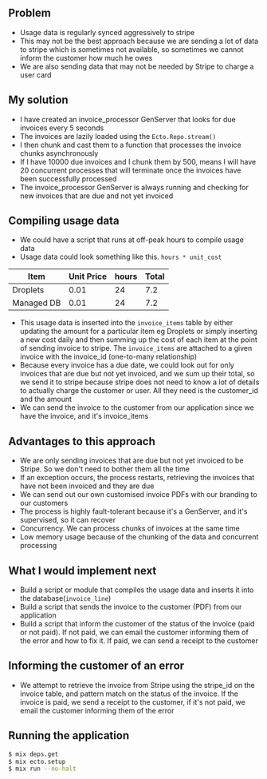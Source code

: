 ## Problem

- Usage data is regularly synced aggressively to stripe
- This may not be the best approach because we are sending a lot of data to stripe which is sometimes not available, so
  sometimes we
  cannot inform the customer how much he owes
- We are also sending data that may not be needed by Stripe to charge a user card

## My solution

- I have created an invoice_processor GenServer that looks for due invoices every 5 seconds
- The invoices are lazily loaded using the `Ecto.Repo.stream()`
- I then chunk and cast them to a function that processes the invoice chunks asynchronously
- If I have 10000 due invoices and I chunk them by 500, means I will have 20 concurrent processes that will terminate
  once the invoices have been successfully processed
- The invoice_processor GenServer is always running and checking for new invoices that are due and not yet invoiced

## Compiling usage data

- We could have a script that runs at off-peak hours to compile usage data
- Usage data could look something like this. `hours * unit_cost`

| Item       | Unit Price | hours | Total |
| ---------- | ---------- | ----- | ----- |
| Droplets   | 0.01       | 24    | 7.2   |
| Managed DB | 0.01       | 24    | 7.2   |

- This usage data is inserted into the `invoice_items` table by either updating the amount for a particular item eg
  Droplets or
  simply inserting a new cost daily and then summing up the cost of each item at the point of sending invoice to stripe.
  The `invoice_items` are attached to a given invoice with the invoice_id (one-to-many relationship)
- Because every invoice has a due date, we could look out for only invoices that are due but not yet invoiced, and we
  sum up their total, so we send it to stripe because stripe does not need to know a lot of details to actually charge
  the customer or user. All they need is the customer_id and the amount
- We can send the invoice to the customer from our application since we have the invoice, and it's invoice_items

## Advantages to this approach

- We are only sending invoices that are due but not yet invoiced to be Stripe. So we don't need to bother them all the
  time
- If an exception occurs, the process restarts, retrieving the invoices that have not been invoiced and they are due
- We can send out our own customised invoice PDFs with our branding to our customers
- The process is highly fault-tolerant because it's a GenServer, and it's supervised, so it can recover
- Concurrency. We can process chunks of invoices at the same time
- Low memory usage because of the chunking of the data and concurrent processing

## What I would implement next

- Build a script or module that compiles the usage data and inserts it into the database(`invoice_line`)
- Build a script that sends the invoice to the customer (PDF) from our application
- Build a script that inform the customer of the status of the invoice (paid or not paid). If not paid, we can email the
  customer informing them of the error and how to fix it. If paid, we can send a receipt to the customer

## Informing the customer of an error

- We attempt to retrieve the invoice from Stripe using the stripe_id on the invoice table, and pattern match on the
  status of the invoice. If the invoice is paid, we send a receipt to the customer, if it's not paid, we email the
  customer informing them of the error

## Running the application

```bash
$ mix deps.get
$ mix ecto.setup
$ mix run --no-halt
```
